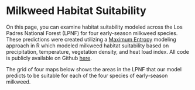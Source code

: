 # <i class="fa-solid fa-leaf"></i> Milkweed Habitat Suitability

On this page, you can examine habitat suitability modeled across the Los Padres National Forest (LPNF) for four early-season milkweed species. These predictions were created utilizing a [Maximum Entropy](https://en.wikipedia.org/wiki/Principle_of_maximum_entropy) modeling approach in R which modeled milkweed habitat suitability based on precipitation, temperature, vegetation density, and heat load index. All code is publicly available on Github [here](https://github.com/milkweed-mod/milkweed-mod). 

The grid of four maps below shows the areas in the LPNF that our model predicts to be suitable for each of the four species of early-season milkweed. 


